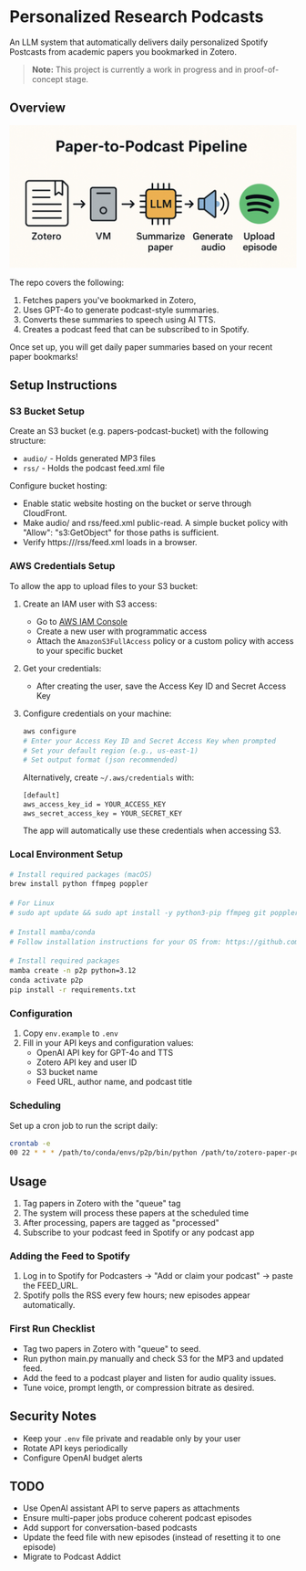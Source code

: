 # Personalized Research Podcasts

An LLM system that automatically delivers daily personalized Spotify Postcasts from academic papers you bookmarked in Zotero.

> **Note:** This project is currently a work in progress and in proof-of-concept stage.

## Overview

![System Components](static/components_.png)

The repo covers the following:
1. Fetches papers you've bookmarked in Zotero,
2. Uses GPT-4o to generate podcast-style summaries.
3. Converts these summaries to speech using AI TTS.
4. Creates a podcast feed that can be subscribed to in Spotify.

Once set up, you will get daily paper summaries based on your recent paper bookmarks!

## Setup Instructions

### S3 Bucket Setup

Create an S3 bucket (e.g. papers-podcast-bucket) with the following structure:
- `audio/` - Holds generated MP3 files
- `rss/` - Holds the podcast feed.xml file

Configure bucket hosting:
- Enable static website hosting on the bucket or serve through CloudFront.
- Make audio/ and rss/feed.xml public-read. A simple bucket policy with "Allow": "s3:GetObject" for those paths is sufficient.
- Verify https://<bucket-url>/rss/feed.xml loads in a browser.

### AWS Credentials Setup

To allow the app to upload files to your S3 bucket:

1. Create an IAM user with S3 access:
   - Go to [AWS IAM Console](https://console.aws.amazon.com/iam/)
   - Create a new user with programmatic access
   - Attach the `AmazonS3FullAccess` policy or a custom policy with access to your specific bucket

2. Get your credentials:
   - After creating the user, save the Access Key ID and Secret Access Key

3. Configure credentials on your machine:
   ```bash
   aws configure
   # Enter your Access Key ID and Secret Access Key when prompted
   # Set your default region (e.g., us-east-1)
   # Set output format (json recommended)
   ```

   Alternatively, create `~/.aws/credentials` with:
   ```
   [default]
   aws_access_key_id = YOUR_ACCESS_KEY
   aws_secret_access_key = YOUR_SECRET_KEY
   ```

   The app will automatically use these credentials when accessing S3.

### Local Environment Setup

```bash
# Install required packages (macOS)
brew install python ffmpeg poppler

# For Linux
# sudo apt update && sudo apt install -y python3-pip ffmpeg git poppler-utils

# Install mamba/conda
# Follow installation instructions for your OS from: https://github.com/conda-forge/miniforge

# Install required packages
mamba create -n p2p python=3.12
conda activate p2p
pip install -r requirements.txt
```

### Configuration

1. Copy `env.example` to `.env`
2. Fill in your API keys and configuration values:
   - OpenAI API key for GPT-4o and TTS
   - Zotero API key and user ID
   - S3 bucket name
   - Feed URL, author name, and podcast title

### Scheduling

Set up a cron job to run the script daily:

```bash
crontab -e
00 22 * * * /path/to/conda/envs/p2p/bin/python /path/to/zotero-paper-podcast/main.py
```

## Usage

1. Tag papers in Zotero with the "queue" tag
2. The system will process these papers at the scheduled time
3. After processing, papers are tagged as "processed"
4. Subscribe to your podcast feed in Spotify or any podcast app

### Adding the Feed to Spotify

1. Log in to Spotify for Podcasters → "Add or claim your podcast" → paste the FEED_URL.
2. Spotify polls the RSS every few hours; new episodes appear automatically.

### First Run Checklist

- Tag two papers in Zotero with "queue" to seed.
- Run python main.py manually and check S3 for the MP3 and updated feed.
- Add the feed to a podcast player and listen for audio quality issues.
- Tune voice, prompt length, or compression bitrate as desired.

## Security Notes

- Keep your `.env` file private and readable only by your user
- Rotate API keys periodically
- Configure OpenAI budget alerts

## TODO

- Use OpenAI assistant API to serve papers as attachments
- Ensure multi-paper jobs produce coherent podcast episodes
- Add support for conversation-based podcasts
- Update the feed file with new episodes (instead of resetting it to one episode)
- Migrate to Podcast Addict